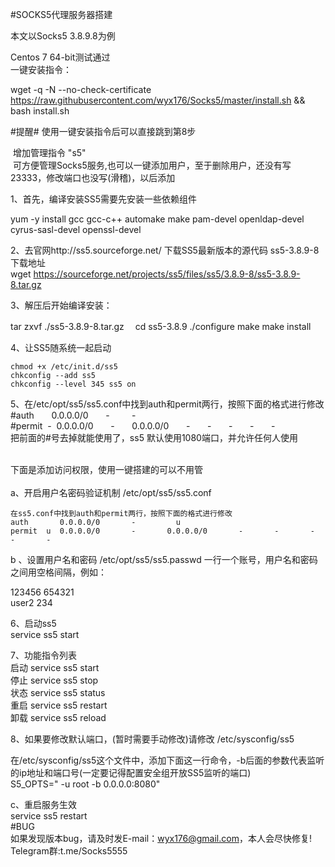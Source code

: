 #SOCKS5代理服务器搭建

本文以Socks5 3.8.9.8为例

Centos 7 64-bit测试通过<br>
  一键安装指令：

  wget -q -N --no-check-certificate https://raw.githubusercontent.com/wyx176/Socks5/master/install.sh && bash install.sh

  #提醒#
  使用一键安装指令后可以直接跳到第8步<br>

  增加管理指令 "s5"<br>
  可方便管理Socks5服务,也可以一键添加用户，至于删除用户，还没有写23333，修改端口也没写(滑稽)，以后添加

  1、首先，编译安装SS5需要先安装一些依赖组件

  yum -y install gcc gcc-c++ automake make pam-devel openldap-devel cyrus-sasl-devel openssl-devel

  2、去官网http://ss5.sourceforge.net/ 下载SS5最新版本的源代码
    ss5-3.8.9-8下载地址<br>
  wget https://sourceforge.net/projects/ss5/files/ss5/3.8.9-8/ss5-3.8.9-8.tar.gz

  3、解压后开始编译安装：

  tar zxvf ./ss5-3.8.9-8.tar.gz
　cd ss5-3.8.9
  ./configure
  make
  make install

  4、让SS5随系统一起启动

    chmod +x /etc/init.d/ss5
    chkconfig --add ss5
    chkconfig --level 345 ss5 on
    
  5、在/etc/opt/ss5/ss5.conf中找到auth和permit两行，按照下面的格式进行修改<br>
  #auth       0.0.0.0/0       -         - <br>
  #permit  -  0.0.0.0/0       -       0.0.0.0/0       -       -       -       -       -<br>
  把前面的#号去掉就能使用了，ss5 默认使用1080端口，并允许任何人使用

<br>
下面是添加访问权限，使用一键搭建的可以不用管<br>
 <br>
a、开启用户名密码验证机制 /etc/opt/ss5/ss5.conf<br>

    在ss5.conf中找到auth和permit两行，按照下面的格式进行修改
    auth       0.0.0.0/0       -         u
    permit  u  0.0.0.0/0       -       0.0.0.0/0       -       -       -       -       -

  b 、设置用户名和密码 /etc/opt/ss5/ss5.passwd
     一行一个账号，用户名和密码之间用空格间隔，例如：<br>

 123456 654321<br>
 user2  234<br>


6、启动ss5<br>
service ss5 start<br>
  
7、功能指令列表<br>
  启动 service ss5 start<br>
  停止 service ss5 stop<br>
  状态 service ss5 status<br>
  重启 service ss5 restart<br>
  卸载 service ss5 reload<br>
  
8、如果要修改默认端口，(暂时需要手动修改)请修改  /etc/sysconfig/ss5

  在/etc/sysconfig/ss5这个文件中，添加下面这一行命令，-b后面的参数代表监听的ip地址和端口号(一定要记得配置安全组开放SS5监听的端口)<br>
S5_OPTS=" -u root -b 0.0.0.0:8080"<br> 

    
  c、重启服务生效<br>
service ss5 restart
<br>
#BUG<br>
如果发现版本bug，请及时发E-mail：wyx176@gmail.com，本人会尽快修复!<br>
Telegram群:t.me/Socks5555
